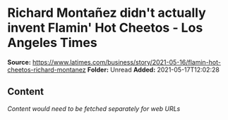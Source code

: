 # Richard Montañez didn't actually invent Flamin' Hot Cheetos - Los Angeles Times

**Source:** https://www.latimes.com/business/story/2021-05-16/flamin-hot-cheetos-richard-montanez
**Folder:** Unread
**Added:** 2021-05-17T12:02:28




## Content
*Content would need to be fetched separately for web URLs*

